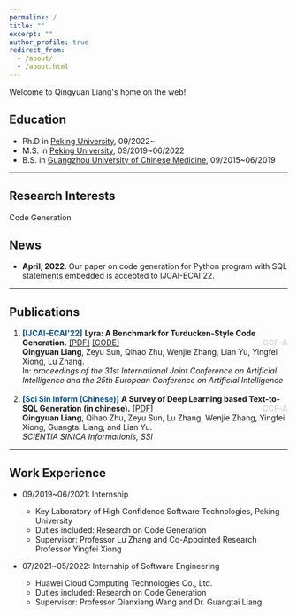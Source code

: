 ```yaml
---
permalink: /
title: ""
excerpt: ""
author_profile: true
redirect_from: 
  - /about/
  - /about.html
---
```


Welcome to Qingyuan Liang's home on the web!

## Education
* Ph.D in [Peking University](http://english.pku.edu.cn/), 09/2022~
* M.S. in [Peking University](http://english.pku.edu.cn/), 09/2019~06/2022
* B.S. in [Guangzhou University of Chinese Medicine](https://en.wikipedia.org/wiki/Guangzhou_University_of_Chinese_Medicine), 09/2015~06/2019


-----


## Research Interests

Code Generation

## News

- **April, 2022**.  Our paper on code generation for Python program with SQL statements embedded is accepted to IJCAI-ECAI'22.

-----

## Publications

<ol>

<li>
    <strong style="color:#0b5394">[IJCAI-ECAI'22]</strong> <b>Lyra: A Benchmark for Turducken-Style Code Generation.</b>  <a href="https://arxiv.org/abs/2108.12144">[PDF]</a> <a href="https://github.com/LIANGQINGYUAN/Lyra">[CODE]</a> <strong style="color:#D9D8DC;float:right">CCF-A</strong>
    <br/>
    <b>Qingyuan Liang</b>, Zeyu Sun, Qihao Zhu, Wenjie Zhang, Lian Yu, Yingfei Xiong, Lu Zhang.
    <br/>
		In: <em> proceedings of the 31st International Joint Conference on Artificial Intelligence and the 25th European Conference on Artificial Intelligence</em>
</li>

<br/>

<li>
    <strong style="color:#0b5394">[Sci Sin Inform (Chinese)]</strong> <b>A Survey of Deep Learning based Text-to-SQL Generation (in chinese).</b>  <a href="https://doi.org/10.1360/SSI-2021-0316">[PDF]</a> <strong style="color:#D9D8DC;float:right">CCF-A</strong>
    <br/>
    <b>Qingyuan Liang</b>, Qihao Zhu, Zeyu Sun, Lu Zhang, Wenjie Zhang, Yingfei Xiong, Guangtai Liang, and Lian Yu.
    <br/>
    <em> SCIENTIA SINICA Informationis, SSI</em>
</li>

</ol>

-----

## Work Experience

* 09/2019~06/2021: Internship
  * Key Laboratory of High Confidence Software Technologies, Peking University
  * Duties included: Research on Code Generation
  * Supervisor: Professor Lu Zhang and Co-Appointed Research Professor Yingfei Xiong

* 07/2021~05/2022: Internship of Software Engineering
  * Huawei Cloud Computing Technologies Co., Ltd.
  * Duties included: Research on Code Generation
  * Supervisor: Professor Qianxiang Wang and Dr. Guangtai Liang

